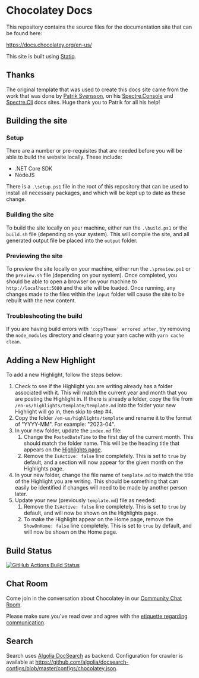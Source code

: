 # Chocolatey Docs

This repository contains the source files for the documentation site that can be found here:

https://docs.chocolatey.org/en-us/

This site is built using [Statiq](https://statiq.dev/).

## Thanks

The original template that was used to create this docs site came from the work that was done by [Patrik Svensson](https://github.com/patriksvensson), on his [Spectre.Console](https://spectresystems.github.io/spectre.console/) and [Spectre.Cli](https://spectresystems.github.io/spectre.cli/) docs sites. Huge thank you to Patrik for all his help!

## Building the site

### Setup

There are a number or pre-requisites that are needed before you will be able to build the website locally.  These include:

* .NET Core SDK
* NodeJS

There is a `.\setup.ps1` file in the root of this repository that can be used to install all necessary packages, and which will be kept up to date as these change.

### Building the site

To build the site locally on your machine, either run the `.\build.ps1` or the `build.sh` file (depending on your system).  This will compile the site, and all generated output file be placed into the `output` folder.

### Previewing the site

To preview the site locally on your machine, either run the `.\preview.ps1` or the `preview.sh` file (depending on your system).  Once completed, you should be able to open a browser on your machine to `http://localhost:5080` and the site will be loaded.  Once running, any changes made to the files within the `input` folder will cause the site to be rebuilt with the new content.

### Troubleshooting the build

If you are having build errors with `'copyTheme' errored after`, try removing the `node_modules` directory and clearing your yarn cache with `yarn cache clean`.

## Adding a New Highlight

To add a new Highlight, follow the steps below:

1. Check to see if the Highlight you are writing already has a folder associated with it. This will match the current year and month that you are posting the Highlight in. If there is already a folder, copy the file from `/en-us/highlights/template/template.md` into the folder your new Highlight will go in, then skip to step #4.
1. Copy the folder `/en-us/highlights/template` and rename it to the format of "YYYY-MM". For example: "2023-04".
1. In your new folder, update the `index.md` file:
    1. Change the `PostedDateTime` to the first day of the current month. This should match the folder name. This will be the heading title that appears on the [Highlights page](xref:highlights).
    1. Remove the `IsActive: false` line completely. This is set to `true` by default, and a section will now appear for the given month on the Highlights page.
1. In your new folder, change the file name of `template.md` to match the title of the Highlight you are writing. This should be something that can easily be identified if changes will need to be made by another person later.
1. Update your new (previously `template.md`) file as needed:
    1. Remove the `IsActive: false` line completely. This is set to `true` by default, and will now be shown on the Highlights page.
    1. To make the Highlight appear on the Home page, remove the `ShowOnHome: false` line completely. This is set to `true` by default, and will now be shown on the Home page.

## Build Status

[![GitHub Actions Build Status](https://github.com/chocolatey/docs/workflows/Publish%20Documentation/badge.svg)](https://github.com/chocolatey/docs/actions?query=workflow%3A%22Build+Pull+Request%22)

## Chat Room
Come join in the conversation about Chocolatey in our [Community Chat Room](https://ch0.co/community).

Please make sure you've read over and agree with the [etiquette regarding communication](https://github.com/chocolatey/choco/blob/master/README.md#etiquette-regarding-communication).

## Search

Search uses [Algolia DocSearch](https://docsearch.algolia.com/) as backend.
Configuration for crawler is available at https://github.com/algolia/docsearch-configs/blob/master/configs/chocolatey.json.
